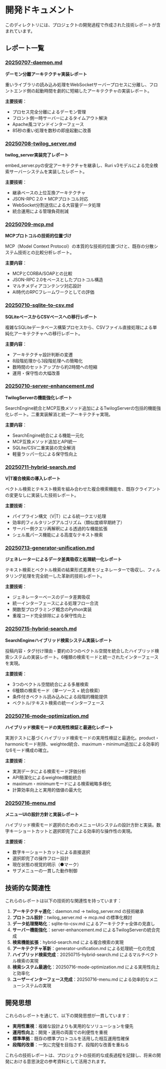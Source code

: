 # 開発ドキュメント

このディレクトリには、プロジェクトの開発過程で作成された技術レポートが含まれています。

## レポート一覧

### [20250707-daemon.md](20250707-daemon.md)
**デーモン分離アーキテクチャ実装レポート**

重いライブラリの読み込み処理をWebSocketサーバープロセスに分離し、フロントエンド側の起動時間を劇的に短縮したアーキテクチャの実装レポート。

**主要技術**：
- プロセス完全分離によるデーモン管理
- フロント側一時サーバーによるタイムアウト解決
- Apache風コマンドインターフェース
- 85秒の重い処理を数秒の即座起動に改善

### [20250708-twilog_server.md](20250708-twilog_server.md)
**twilog_server実装完了レポート**

embed_server.pyの安定アーキテクチャを継承し、Ruri v3モデルによる完全検索サーバーシステムを実装したレポート。

**主要技術**：
- 継承ベースの上位互換アーキテクチャ
- JSON-RPC 2.0 + MCPプロトコル対応
- WebSocket分割送信による大容量データ処理
- 統合運用による管理負荷削減

### [20250709-mcp.md](20250709-mcp.md)
**MCPプロトコルの技術的位置づけ**

MCP（Model Context Protocol）の本質的な技術的位置づけと、既存の分散システム技術との比較分析レポート。

**主要内容**：
- MCPとCORBA/SOAPとの比較
- JSON-RPC 2.0をベースとしたプロトコル構造
- マルチメディアコンテンツ対応設計
- AI時代のRPCフレームワークとしての評価

### [20250710-sqlite-to-csv.md](20250710-sqlite-to-csv.md)
**SQLiteベースからCSVベースへの移行レポート**

複雑なSQLiteデータベース構築プロセスから、CSVファイル直接処理による単純化アーキテクチャへの移行レポート。

**主要内容**：
- アーキテクチャ設計判断の変遷
- 8段階処理から3段階処理への簡略化
- 数時間のセットアップから約2時間への短縮
- 運用・保守性の大幅改善

### [20250710-server-enhancement.md](20250710-server-enhancement.md)
**TwilogServerの機能強化レポート**

SearchEngine統合とMCP互換メソッド追加によるTwilogServerの包括的機能強化レポート。二重実装解消と統一アーキテクチャ実現。

**主要内容**：
- SearchEngine統合による機能一元化
- MCP互換メソッド追加とAPI統一
- SQLite/CSV二重実装の完全解消
- 軽量ラッパー化による保守性向上

### [20250711-hybrid-search.md](20250711-hybrid-search.md)
**V|T複合検索の導入レポート**

ベクトル検索とテキスト検索を組み合わせた複合検索機能を、既存クライアントの変更なしに実装した技術レポート。

**主要技術**：
- パイプライン構文（V|T）による統一クエリ処理
- 効率的フィルタリングアルゴリズム（類似度順早期終了）
- サーバー側クエリ再解釈による透過的な機能拡張
- シェル風パース機能による高度なテキスト検索

### [20250713-generator-unification.md](20250713-generator-unification.md)
**ジェネレーターによるデータ差異吸収と処理統一化レポート**

テキスト検索とベクトル検索の結果形式差異をジェネレーターで吸収し、フィルタリング処理を完全統一した革新的技術レポート。

**主要技術**：
- ジェネレーターベースのデータ差異吸収
- 統一インターフェースによる処理フロー合流
- 関数型プログラミング概念のPython実装
- 重複コード完全排除による保守性向上

### [20250715-hybrid-search.md](20250715-hybrid-search.md)
**SearchEngineハイブリッド検索システム実装レポート**

投稿内容・タグ付け理由・要約の3つのベクトル空間を統合したハイブリッド検索システムの実装レポート。6種類の検索モードと統一されたインターフェースを実現。

**主要技術**：
- 3つのベクトル空間統合による多層検索
- 6種類の検索モード（単一ソース + 統合検索）
- 条件付きベクトル読み込みによる段階的機能提供
- ベクトル/テキスト検索の統一インターフェース

### [20250716-mode-optimization.md](20250716-mode-optimization.md)
**ハイブリッド検索モードの実用性検証と最適化レポート**

実測テストに基づくハイブリッド検索モードの実用性検証と最適化。product・harmonicモード削除、weighted統合、maximum・minimum追加による効率的な6モード構成の確立。

**主要技術**：
- 実測データによる検索モード評価分析
- API簡潔化によるweighted機能統合
- maximum・minimumモードによる検索戦略多様化
- 計算効率向上と実用的価値の最大化

### [20250716-menu.md](20250716-menu.md)
**メニューUIの設計方針と実装レポート**

ハイブリッド検索モード選択のためのメニューUIシステムの設計方針と実装。数字キーショートカットと選択即完了による効率的な操作性の実現。

**主要技術**：
- 数字キーショートカットによる直接選択
- 選択即完了の操作フロー設計
- 現在状態の視覚的明示（●マーク）
- サブメニューの一貫した動作制御

## 技術的な関連性

これらのレポートは以下の技術的な関連性を持っています：

1. **アーキテクチャ進化**：daemon.md → twilog_server.md の技術継承
2. **プロトコル設計**：twilog_server.md → mcp.md の標準化検討
3. **データ処理簡略化**：sqlite-to-csv.md によるアーキテクチャ全体の見直し
4. **サーバー機能強化**：server-enhancement.md によるTwilogServerの統合完成
5. **検索機能拡張**：hybrid-search.md による複合検索の実現
6. **アーキテクチャ革新**：generator-unification.md による処理統一化の完成
7. **ハイブリッド検索完成**：20250715-hybrid-search.md によるマルチベクトル検索の実現
8. **検索システム最適化**：20250716-mode-optimization.md による実用性向上と効率化
9. **ユーザーインターフェース完成**：20250716-menu.md による効率的なメニューシステムの実現

## 開発思想

これらのレポートを通じて、以下の開発思想が一貫しています：

- **実用性重視**：複雑な設計よりも実用的なソリューションを優先
- **運用性向上**：開発・運用の両面での利便性を重視
- **標準準拠**：既存の標準プロトコルを活用した相互運用性確保
- **段階的改善**：一気に完璧を目指さず、段階的な改善を重ねる

これらの技術レポートは、プロジェクトの技術的な成長過程を記録し、将来の開発における意思決定の参考資料として活用されます。
